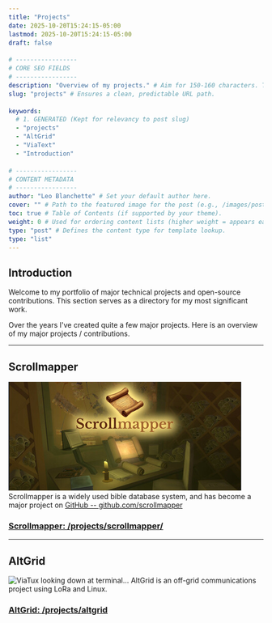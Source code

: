 ```yaml
---
title: "Projects"
date: 2025-10-20T15:24:15-05:00
lastmod: 2025-10-20T15:24:15-05:00 
draft: false 

# -----------------
# CORE SEO FIELDS
# -----------------
description: "Overview of my projects." # Aim for 150-160 characters. This is the search snippet.
slug: "projects" # Ensures a clean, predictable URL path.

keywords: 
  # 1. GENERATED (Kept for relevancy to post slug)
  - "projects" 
  - "AltGrid"
  - "ViaText"
  - "Introduction"

# -----------------
# CONTENT METADATA
# -----------------
author: "Leo Blanchette" # Set your default author here.
cover: "" # Path to the featured image for the post (e.g., /images/post-name/featured.jpg).
toc: true # Table of Contents (if supported by your theme).
weight: 0 # Used for ordering content lists (higher weight = appears earlier).
type: "post" # Defines the content type for template lookup.
type: "list"
---
```


## Introduction

Welcome to my portfolio of major technical projects and open-source contributions. This section serves as a directory for my most significant work.

Over the years I've created quite a few major projects. Here is an overview of my major projects / contributions. 

---

## Scrollmapper 
![Scrollmapper Logo and Interface](images/header-scrollmapper.jpg)
Scrollmapper is a widely used bible database system, and has become a major project on [GitHub -- github.com/scrollmapper](https://github.com/scrollmapper)

### [Scrollmapper: /projects/scrollmapper/](/projects/scrollmapper/)

---

## AltGrid
![ViaTux looking down at terminal...](/projects/images/viatux-looking-down-at-terminal-condensed.jpg)
AltGrid is an off-grid communications project using LoRa and Linux. 

### [AltGrid: /projects/altgrid](/projects/altgrid)